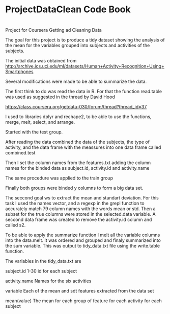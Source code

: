 # ProjectDataClean Code Book
# 
Project for Coursera Getting ad Cleaning Data

The goal for this project is to produce a tidy dataset showing the analysis of the mean for the variables grouped into subjects and activities of the subjects.

The initial data was obtained from http://archive.ics.uci.edu/ml/datasets/Human+Activity+Recognition+Using+Smartphones

Several modifications were made to be able to summarize the data.

The first think to do was read the data in R. For that the function read.table was used as suggested in the thread by David Hood

https://class.coursera.org/getdata-030/forum/thread?thread_id=37

I used to libraries dplyr and rechape2, to be able to use the functions, merge, melt, select, and arrange. 

Started with the test group.

After reading the data combined the data of the subjects, the type of activity, and the data frame with the meassures into one data frame called combined.test

Then I set the column names from the features.txt adding the column names for the binded data as subject.id, activity.id and activity.name

The same procedure was applied to the train group

Finally both groups were binded y columns to form a big data set.

The seccond goal ws to extract the mean and standart deviation. For this task I used the names vector, and a regexp in the grepl function to accurately match 79 column names with the words mean or std. Then a subset for the true columns were stored in the selected.data variable. A seccond data frame was created to remove the activity.id column and called s2.

To be able to apply the summarize function I melt all the variable columns into the data.melt. It was ordered and grouped and finaly summarized into the sum variable. This was output to tidy_data.txt file using the write.table function.

The variables in the tidy_data.txt are

subject.id
    1-30 id for each subject 

activity.name
    Names for the six activities

variable
    Each of the mean and sdt features extracted from the data set

mean(value)
    The mean for each group of feature for each activity for each subject


